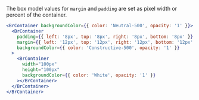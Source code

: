 The box model values for `margin` and `padding` are set as pixel width or percent of the container.

```jsx live
<BrContainer backgroundColor={{ color: 'Neutral-500', opacity: '1' }}>
  <BrContainer
    padding={{ left: '8px', top: '8px', right: '8px', bottom: '8px' }}
    margin={{ left: '12px', top: '12px', right: '12px', bottom: '12px' }}
    backgroundColor={{ color: 'Constructive-500', opacity: '1' }}
  >
    <BrContainer
      width="100px"
      height="100px"
      backgroundColor={{ color: 'White', opacity: '1' }}
    ></BrContainer>
  </BrContainer>
</BrContainer>
```

